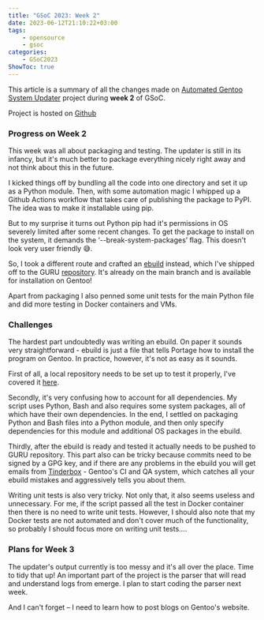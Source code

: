 ```yaml
---
title: "GSoC 2023: Week 2"
date: 2023-06-12T21:10:22+03:00
tags:
    - opensource
    - gsoc
categories:
    - GSoC2023
ShowToc: true
---
```


This article is a summary of all the changes made on 
[Automated Gentoo System Updater](https://wiki.gentoo.org/wiki/Google_Summer_of_Code/2023/Ideas/Automated_Gentoo_system_updater) 
project during **week 2** of GSoC.  

Project is hosted on [Github](https://github.com/Lab-Brat/gentoo_update)  


### Progress on Week 2
This week was all about packaging and testing. 
The updater is still in its infancy, but it's much better to package 
everything nicely right away and not think about this in the future.  

I kicked things off by bundling all the code into one directory and 
set it up as a Python module. Then, with some automation magic I 
whipped up a Github Actions workflow that takes care of publishing 
the package to PyPI. The idea was to make it installable using pip.  

But to my surprise it turns out Python pip had it's permissions in 
OS severely limited after some recent changes. To get the package to 
install on the system, it demands the ‘--break-system-packages’ flag. 
This doesn't look very user friendly 😅.  

So, I took a different route and crafted an 
[ebuild](https://github.com/Lab-Brat/gentoo_update_ebuild) instead, 
which I've shipped off to the GURU 
[repository](https://github.com/gentoo/guru/tree/master/app-admin/gentoo_update). 
It's already on the main branch and is available for installation on Gentoo!  

Apart from packaging I also penned some unit tests for the main 
Python file and did more testing in Docker containers and VMs.

### Challenges
The hardest part undoubtedly was writing an ebuild. On paper it sounds very 
straightforward - ebuild is just a file that tells Portage how to install 
the program on Gentoo. In practice, however, it's not as easy as it sounds.  

First of all, a local repository needs to be set up to test it properly, 
I've covered it [here](https://labbrat.net/blog/gentoo/gentoo_guru_local/).  

Secondly, it's very confusing how to account for all dependencies. My script 
uses Python, Bash and also requires some system packages, all of which have 
their own dependencies. In the end, I settled on packaging Python and Bash files 
into a Python module, and then only specify dependencies for this module and 
additional OS packages in the ebuild.  

Thirdly, after the ebuild is ready and tested it actually needs to be pushed 
to GURU repository. This part also can be tricky because commits need to be 
signed by a GPG key, and if there are any problems in the ebuild you will get 
emails from [Tinderbox](https://blogs.gentoo.org/ago/2020/07/04/gentoo-tinderbox/) - 
Gentoo's CI and QA system, which catches all your ebuild mistakes and aggressively 
tells you about them.  

Writing unit tests is also very tricky. Not only that, it also seems useless 
and unnecessary. For me, if the script passed all the test in Docker container 
then there is no need to write unit tests. However, I should also note that my 
Docker tests are not automated and don't cover much of the functionality, 
so probably I should focus more on writing unit tests....


### Plans for Week 3
The updater's output currently is too messy and it's all over the place. Time to tidy that up!
An important part of the project is the parser that will read and understand logs from emerge. 
I plan to start coding the parser next week.

And I can't forget – I need to learn how to post blogs on Gentoo's website.
